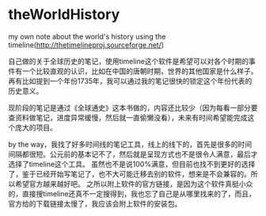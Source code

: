 # theWorldHistory
my own note about the world's history using the timeline(http://thetimelineproj.sourceforge.net/) 

自己做的关于全球历史的笔记，使用timeline这个软件是希望可以对各个时期的事件有一个比较直观的认识，比如在中国的唐朝时期，世界的其他国家是什么样子。
再有比如提到一个年份1735年，我可以通过我的笔记很快的锁定这个年份代表的历史意义。

现阶段的笔记是通过《全球通史》这本书做的，内容还比较少（因为每看一部分要查资料做笔记，进度异常缓慢，然后就一直偷懒没看），未来有时间希望能完成这个庞大的项目。

by the way，我找了好多时间线的笔记工具，线上的线下的，首先是很多的时间间隔都很短。公元前的基本记不了，然后就是呈现方式也不是很令人满意，最后才选择了timeline这个工具。
虽然也不是说100%满意，但目前也找不到更好的选择了，鉴于已经开始写笔记了，也不大可能迁移去别的软件，想来是不会兼容的。所以希望官方越来越好吧。
之所以附上软件的官方链接，是因为这个软件真挺小众的，直接搜timeline还真不一定搜得到，我也忘了自己是从哪里找来的了，而且，官方给的下载链接太慢了，我应该会附上软件的安装包。
